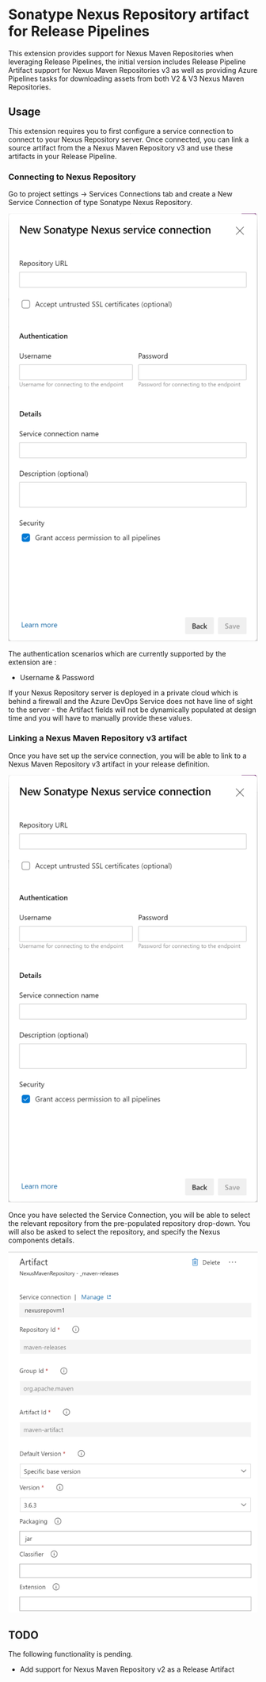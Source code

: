 # Sonatype Nexus Repository artifact for Release Pipelines
This extension provides support for Nexus Maven Repositories when leveraging Release Pipelines, the initial version includes Release Pipeline Artifact support for Nexus Maven Repositories v3 as well as providing Azure Pipelines tasks for downloading assets from both V2 & V3 Nexus Maven Repositories.

## Usage
This extension requires you to first configure a service connection to connect to your Nexus Repository server. Once connected, you can link a source artifact from the a Nexus Maven Repository v3 and use these artifacts in your Release Pipeline.

### Connecting to Nexus Repository
Go to project settings -> Services Connections tab and create a New Service Connection of type Sonatype Nexus Repository.

![Creating a Sonatype Nexus Repository connection](images/screen5.png)

The authentication scenarios which are currently supported by the extension are :
* Username & Password

If your Nexus Repository server is deployed in a private cloud which is behind a firewall and the Azure DevOps Service does not have line of sight to the server - the Artifact fields will not be dynamically populated at design time and you will have to manually provide these values.

### Linking a Nexus Maven Repository v3 artifact
Once you have set up the service connection, you will be able to link to a Nexus Maven Repository v3 artifact in your release definition.

![Linking Nexus Maven Repository v3 artifact](images/screen1.png)

Once you have selected the Service Connection, you will be able to select the relevant repository from the pre-populated repository drop-down. You will also be asked to select the repository, and specify the Nexus components details.

![Linking Nexus Maven Repository v3 artifact](images/screen3.png)

## TODO
The following functionality is pending.

* Add support for Nexus Maven Repository v2 as a Release Artifact
